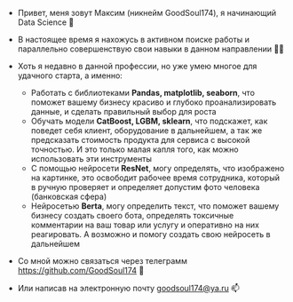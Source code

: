 - Привет, меня зовут Максим (никнейм GoodSoul174), я начинающий Data Science 👋

- В настоящее время я нахожусь в активном поиске работы и параллельно совершенствую свои навыки в данном направлении 👨‍🎓

- Хоть я недавно в данной профессии, но уже умею многое для удачного старта, а именно:
  - Работать с библиотеками **Pandas, matplotlib, seaborn**, что поможет вашему бизнесу красиво и глубоко проанализировать данные, и сделать правильный выбор для роста
  - Обучать модели **CatBoost, LGBM, sklearn**, что подскажет, как поведет себя клиент, оборудование в дальнейшем, а так же предсказать стоимость продукта для сервиса с высокой точностью. И это только малая капля того, как можно использовать эти инструменты
  - С помощью нейросети **ResNet**, могу определять, что изображено на картинке, это освободит рабочее время сотрудника, который в ручную проверяет и определяет допустим фото человека (банковская сфера)
  - Нейросетью **Berta**, могу определить текст, что поможет вашему бизнесу создать своего бота, определять токсичные комментарии на ваш товар или услугу и оперативно на них реагировать. А возможно и помогу создать свою нейросеть в дальнейшем

- Со мной можно связаться через телеграмм https://github.com/GoodSoul174 📱
- Или написав на электронную почту goodsoul174@ya.ru 📫 

<!---
GoodSoul174/GoodSoul174 is a ✨ special ✨ repository because its `README.md` (this file) appears on your GitHub profile.
You can click the Preview link to take a look at your changes.
--->
